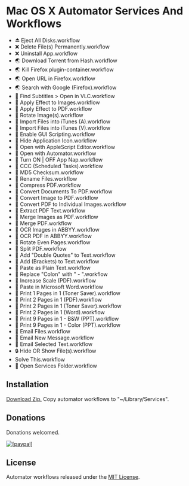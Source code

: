 Mac OS X Automator Services And Workflows
================================
* ⏏ Eject All Disks.workflow
* ❌ Delete File(s) Permanently.workflow
* ❌ Uninstall App.workflow
* 🌏 Download Torrent from Hash.workflow
* 🌏 Kill Firefox plugin-container.workflow
* 🌏 Open URL in Firefox.workflow
* 🌏 Search with Google (Firefox).workflow
* 🎥 Find Subtitles > Open in VLC.workflow
* 🎨 Apply Effect to Images.workflow
* 🎨 Apply Effect to PDF.workflow
* 🎨 Rotate Image(s).workflow
* 🎵 Import Files into iTunes (A).workflow
* 🎵 Import Files into iTunes (V).workflow
* 👾 Enable GUI Scripting.workflow
* 👾 Hide Application Icon.workflow
* 👾 Open with AppleScript Editor.workflow
* 👾 Open with Automator.workflow
* 👾 Turn ON | OFF App Nap.workflow
* 💾 CCC (Scheduled Tasks).workflow
* 📂 MD5 Checksum.workflow
* 📂 Rename Files.workflow
* 📄 Compress PDF.workflow
* 📄 Convert Documents To PDF.workflow
* 📄 Convert Image to PDF.workflow
* 📄 Convert PDF to Individual Images.workflow
* 📄 Extract PDF Text.workflow
* 📄 Merge Images as PDF.workflow
* 📄 Merge PDF.workflow
* 📄 OCR Images in ABBYY.workflow
* 📄 OCR PDF in ABBYY.workflow
* 📄 Rotate Even Pages.workflow
* 📄 Split PDF.workflow
* 📝 Add "Double Quotes" to Text.workflow
* 📝 Add (Brackets) to Text.workflow
* 📝 Paste as Plain Text.workflow
* 📝 Replace "Colon" with " - ".workflow
* 📠 Increase Scale (PDF).workflow
* 📠 Paste in Microsoft Word.workflow
* 📠 Print 1 Pages in 1 (Toner Saver).workflow
* 📠 Print 2 Pages in 1 (PDF).workflow
* 📠 Print 2 Pages in 1 (Toner Saver).workflow
* 📠 Print 2 Pages in 1 (Word).workflow
* 📠 Print 9 Pages in 1 - B&W (PPT).workflow
* 📠 Print 9 Pages in 1 - Color (PPT).workflow
* 📧 Email Files.workflow
* 📧 Email New Message.workflow
* 📧 Email Selected Text.workflow
* 🔒 Hide OR Show File(s).workflow
* Solve This.workflow
*   Open Services Folder.workflow

## Installation

[Download Zip.](//goo.gl/TFrRqv "Download Zip.") Copy automator workflows to "~/Library/Services".

## Donations

Donations welcomed.

<a href="//www.paypal.com/cgi-bin/webscr?cmd=_donations&business=KDX2JRCYVJ3NN&lc=AU&item_name=GitHub Donation - Lawrence Ting&currency_code=USD&bn=PP-DonationsBF:btn_donateCC_LG.gif:NonHosted"><img src="//www.paypalobjects.com/en_AU/i/btn/btn_donate_LG.gif" alt="[paypal]" /></a>

## License

Automator workflows released under the [MIT License][opensource].

[opensource]: http://www.opensource.org/licenses/MIT

